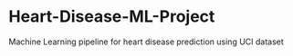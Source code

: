 # Heart-Disease-ML-Project
Machine Learning pipeline for heart disease prediction using UCI dataset
